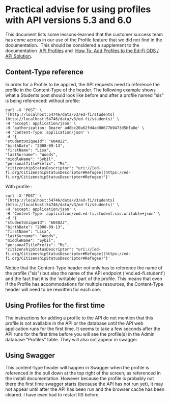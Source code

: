 # Practical advise for using profiles with API versions 5.3 and 6.0

This document lists some lessons-learned that the customer success team has come across in our use of the Profile feature that we did not find in the documentation.  This should be considered a supplement to the documentation  [API Profiles](https://edfi.atlassian.net/wiki/spaces/ODSAPIS3V61/pages/18810074/API+Profiles) and  [How To: Add Profiles to the Ed-Fi ODS / API Solution](https://edfi.atlassian.net/wiki/spaces/ODSAPIS3V61/pages/18811173).

## Content-Type reference

In order for a Profile to be applied, the API requests need to reference the profile in the Content-Type of the header.
The following example shows what a Students post should look like before and after a profile named "sis" is being referenced:
without profile:

```shell
curl -X 'POST' \
'[http://localhost:54746/data/v3/ed-fi/students](http://localhost:54746/data/v3/ed-fi/students)' \
-H 'accept: application/json' \
-H 'authorization: Bearer ad8bc20a62fd4ad08677b9473d5bfa8e' \
-H 'Content-Type: application/json' \
-d '{
"studentUniqueId": "604822",
"birthDate": "2008-09-13",
"firstName": "Lisa",
"lastSurname": "Woods",
"middleName": "Sybil",
"personalTitlePrefix": "Ms",
"citizenshipStatusDescriptor": "uri://[ed-fi.org/CitizenshipStatusDescriptor#Refugee](https://ed-fi.org/CitizenshipStatusDescriptor#Refugee)"}'

```

With profile :

```shell
curl -X 'POST' \
'[http://localhost:54746/data/v3/ed-fi/students](http://localhost:54746/data/v3/ed-fi/students)' \
-H 'accept: application/json' \
-H 'Content-Type: application/vnd.ed-fi.student.sis.writable+json' \
-d '{
"studentUniqueId": "604822",
"birthDate": "2008-09-13",
"firstName": "Lisa",
"lastSurname": "Woods",
"middleName": "Sybil",
"personalTitlePrefix": "Ms",
"citizenshipStatusDescriptor": "uri://[ed-fi.org/CitizenshipStatusDescriptor#Refugee](https://ed-fi.org/CitizenshipStatusDescriptor#Refugee)"}'

```

Notice that the Content-Type header not only has to reference the name of the profile ("sis") but also the name of the API endpoint ('vnd.ed-fi.student') and the fact that it is the 'writable' part of the profile. This means that even if the Profile has accommodations for multiple resources, the Content-Type header will need to be rewritten for each one.

## Using Profiles for the first time

The instructions for adding a profile to the API do not mention that this profile is not available in the API or the database until the API web application runs for the first time. It seems to take a few seconds after the API runs for the first time before you will see the profile(s) in the Admin database "Profiles" table. They will also not appear in swagger.

## Using Swagger

This content-type header will happen in Swagger when the profile is referenced in the pull down at the top right of the screen, as referenced in the install documentation. However because the profile is probably not there the first time swagger starts (because the API has not run yet), it may not appear until after the API has been run and the browser cache has been cleared. I have even had to restart IIS before.
